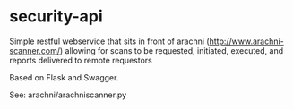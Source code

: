 # security-api

Simple restful webservice that sits in front of arachni (http://www.arachni-scanner.com/) allowing for scans to be requested, initiated, executed, and reports delivered to remote requestors

Based on Flask and Swagger.

See: arachni/arachniscanner.py
